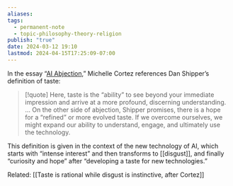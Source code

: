```yaml
---
aliases: 
tags:
  - permanent-note
  - topic-philosophy-theory-religion
publish: "true"
date: 2024-03-12 19:10
lastmod: 2024-04-15T17:25:09-07:00
---
```

In the essay “[AI Abjection](https://archive.ph/UMqhg),” Michelle Cortez references Dan Shipper’s definition of taste:

>[!quote]
>Here, taste is the “ability” to see beyond your immediate impression and arrive at a more profound, discerning understanding. … On the other side of abjection, Shipper promises, there is a hope for a “refined” or more evolved taste. If we overcome ourselves, we might expand our ability to understand, engage, and ultimately use the technology.

This definition is given in the context of the new technology of AI, which starts with “intense interest” and then transforms to [[disgust]], and finally “curiosity and hope” after “developing a taste for new technologies.”

Related: [[Taste is rational while disgust is instinctive, after Cortez]]
